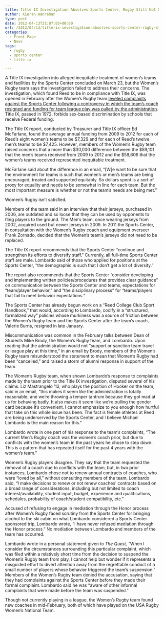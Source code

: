 ```yaml
---
title: Title IX Investigation Absolves Sports Center, Rugby Still Not Satisfied
author: Kieran Hanrahan
type: post
date: 2012-04-13T21:07:03+00:00
url: /2012/04/13/title-ix-investigation-absolves-sports-center-rugby-still-not-satisfied/
categories:
  - Front Page
  - News
tags:
  - rugby
  - sports center
  - title ix

---
```

A Title IX investigation into alleged inequitable treatment of women’s teams and facilities by the Sports Center concluded on March 23, but the Women’s Rugby team says the investigation failed to address their concerns. The investigation, which found Reed to be in compliance with Title IX, was opened in February after the Women’s Rugby team [leveled complaints against the Sports Center following a controversy in which the team’s coach resigned and funding for team league play was pulled by the administration][1]. Title IX, passed in 1972, forbids sex-based discrimination by schools that receive Federal funding.

The Title IX report, conducted by Treasurer and Title IX officer Ed McFarlane, found the average annual funding from 2009 to 2012 for each of Reed’s eight women’s teams to be $7,326 and for each of Reed’s twelve men’s teams to be $7,425. However, members of the Women’s Rugby team raised concerns that a more than $30,000 difference between the $89,101 that the men’s teams received from 2009 to 2012 and the $58,609 that the women’s teams received represented inequitable treatment.

McFarlane said about the difference in an email, “[W]e want to be sure that the environment for teams is such that women&#8217;s or men&#8217;s teams are being encouraged, treated and supported equitably. So dollars spent is a sort of proxy for equality and needs to be somewhat in line for each team. But the most important measure is whether or not the team&#8217;s needs are being met.”

Women’s Rugby isn’t satisfied.

Members of the team said in an interview that their jerseys, purchased in 2006, are outdated and so loose that they can be used by opponents to fling players to the ground. The Men’s team, once wearing jerseys from 2002, acquired used but newer jerseys in 2009. In 2011 the Sports Center, in consultation with the Women’s Rugby coach and equipment overseer Frank Zornado, decided that the Women’s team’s jerseys did not need to be replaced.

The Title IX report recommends that the Sports Center “continue and strengthen its efforts to diversify staff.” Currently, all full-time Sports Center staff are male. Lombardo said of those who applied for positions at the Sports Center, “the demographic is such that I don’t get a lot of diversity.”

The report also recommends that the Sports Center “consider developing and implementing written policies/procedures that provides clear guidance” on communication between the Sports Center and teams, expectations for “team/player behavior,” and “the disciplinary process” for “teams/players that fail to meet behavior expectations.”

The Sports Center has already begun work on a “Reed College Club Sport Handbook,” that would, according to Lombardo, codify in a “structured, formalized way” policies whose murkiness was a source of friction between the Women’s Rugby team and the Sports Center after the team’s coach, Valerie Burns, resigned in late January.

Miscommunication was common in the February talks between Dean of Students Mike Brody, the Women’s Rugby team, and Lombardo. Upon reading that the administration would not “support or sanction team travel or league play at this time,” in an email by Brody, members of the Women’s Rugby team misunderstood the statement to mean that Women’s Rugby had been “cancelled,” and raised a storm of alumni response in support of the team.

The Women’s Rugby team, when shown Lombardo’s response to complaints made by the team prior to the Title IX investigation, disputed several of his claims. Liz Mastrangelo ’13, who plays the position of Hooker on the team, said in an email, “this makes it seem like the administration is totally reasonable, and we&#8217;re throwing a temper tantrum because they got mad at us for behaving badly. It also makes it seem like we&#8217;re pulling the gender card because it&#8217;s convenient. I cannot emphasize to you enough how hurtful that take on this whole issue has been. The fact is female athletes at Reed are being underserved by the Sports Center, and I believe Michael Lombardo is the main reason for this.”

Lombardo wrote in one part of his response to the team’s complaints, “The current Men’s Rugby coach was the women’s coach prior, but due to conflicts with the women’s team in the past years he chose to step down. This is a pattern that has repeated itself for the past 4 years with the women’s team.”

Women’s Rugby players disagree. They say that the team requested the removal of a coach due to conflicts with the team, but, in two prior instances, Lombardo chose not to renew annual contracts of coaches, who were “loved by all,” without consulting members of the team. Lombardo said, “I make decisions to renew or not renew coaches’ contracts based on a broad range of considerations, including but not limited to coach interest/availability, student input, budget, experience and qualifications, schedules, probability of coach/student compatibility, etc.”

Accused of refusing to engage in mediation through the Honor process after Women’s Rugby faced scrutiny from the Sports Center for bringing alcohol to the ski cabin on what Lombardo considered a Sports Center sponsored trip, Lombardo wrote, “I have never refused mediation through the Honor process.” No mediation between Lombardo and members of the team has occurred.

Lombardo wrote in a personal statement given to _The Quest,_ “When I consider the circumstances surrounding this particular complaint, which was filed within a relatively short time from the decision to suspend the Women’s Rugby team from play, I cannot help but wonder if it represents a misguided effort to divert attention away from the regrettable conduct of a small number of players whose behavior triggered the team’s suspension.” Members of the Women’s Rugby team denied the accusation, saying that they had complaints against the Sports Center before they made their formal complaint. Lombardo said he was “aware of other informal complaints that were made before the team was suspended.”

Though not currently playing in a league, the Women’s Rugby team found new coaches in mid-February, both of which have played on the USA Rugby Women’s National Team.

 [1]: http://www.reedquest.org/2012/02/title-ix-investigation-as-womens-rugby-loses-coach-funding/ "Title IX Investigation as Women’s Rugby Loses Coach, Funding"